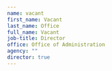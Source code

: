 ```yaml
---
name: vacant
first_name: Vacant
last_name: Office
full_name: Vacant
job-title: Director
office: Office of Administration
agency: ""
director: true
---
```

